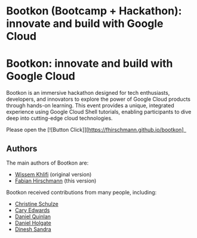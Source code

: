 # Bootkon (Bootcamp + Hackathon): innovate and build with Google Cloud
# Bootkon: innovate and build with Google Cloud
Bootkon is an immersive hackathon designed for tech enthusiasts, developers, and innovators to explore the power of Google Cloud products through hands-on learning. This event provides a unique, integrated experience using Google Cloud Shell tutorials, enabling participants to dive deep into cutting-edge cloud technologies.

Please open the [![Button Click]][https://fhirschmann.github.io/bootkon] 

## Authors

The main authors of Bootkon are:
- [Wissem Khlifi](https://www.linkedin.com/in/orawiss/) (original version)
- [Fabian Hirschmann](https://www.linkedin.com/in/fhirschmann/) (this version)

Bootkon received contributions from many people, including:
- [Christine Schulze](https://www.linkedin.com/in/christine-schulze-33822765/)
- [Cary Edwards](https://www.linkedin.com/in/cary-edwards-a3a557a6/)
- [Daniel Quinlan](https://www.linkedin.com/in/%F0%9F%8C%8Ddaniel-quinlan-51126016/)
- [Daniel Holgate](https://www.linkedin.com/in/danielholgate/)
- [Dinesh Sandra](https://www.linkedin.com/in/sandradinesh/)
